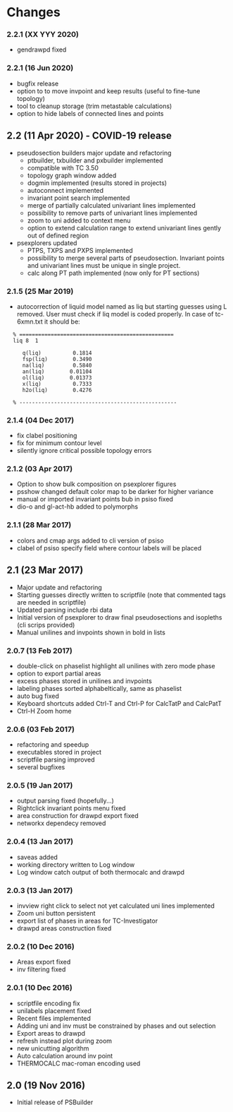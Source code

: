 # Changes

### 2.2.1 (XX YYY 2020)

 * gendrawpd fixed

### 2.2.1 (16 Jun 2020)

 * bugfix release
 * option to to move invpoint and keep results
   (useful to fine-tune topology)
 * tool to cleanup storage (trim metastable calculations)
 * option to hide labels of connected lines and points

## 2.2 (11 Apr 2020) - COVID-19 release

* pseudosection builders major update and refactoring
  - ptbuilder, txbuilder and pxbuilder implemented
  - compatible with TC 3.50
  - topology graph window added
  - dogmin implemented (results stored in projects)
  - autoconnect implemented
  - invariant point search implemented
  - merge of partially calculated univariant lines implemented
  - possibility to remove parts of univariant lines implemented
  - zoom to uni added to context menu
  - option to extend calculation range to extend univariant lines gently out of defined region
* psexplorers updated
  - PTPS, TXPS and PXPS implemented
  - possibility to merge several parts of pseudosection. Invariant points and
    univariant lines must be unique in single project.
  - calc along PT path implemented (now only for PT sections)

### 2.1.5 (25 Mar 2019)

* autocorrection of liquid model named as liq but starting guesses using L removed.
  User must check if liq model is coded properly. In case of tc-6xmn.txt it should be:

```
  % =================================================
  liq 8  1

     q(liq)          0.1814
     fsp(liq)        0.3490
     na(liq)         0.5840
     an(liq)        0.01104
     ol(liq)        0.01373
     x(liq)          0.7333
     h2o(liq)        0.4276

  % --------------------------------------------------
```

### 2.1.4 (04 Dec 2017)

* fix clabel positioning
* fix for minimum contour level
* silently ignore critical possible topology errors

### 2.1.2 (03 Apr 2017)

* Option to show bulk composition on psexplorer figures
* psshow changed default color map to be darker for higher variance
* manual or imported invariant points bub in psiso fixed
 * dio-o and gl-act-hb added to polymorphs

### 2.1.1 (28 Mar 2017)

* colors and cmap args added to cli version of psiso
* clabel of psiso specify field where contour labels will be placed

## 2.1 (23 Mar 2017)

* Major update and refactoring
* Starting guesses directly written to scriptfile
  (note that commented tags are needed in scriptfile)
* Updated parsing include rbi data
* Initial version of psexplorer to draw final pseudosections and isopleths
  (cli scrips provided)
* Manual unilines and invpoints shown in bold in lists

### 2.0.7 (13 Feb 2017)

* double-click on phaselist highlight all unilines with zero mode phase
* option to export partial areas
* excess phases stored in unilines and invpoints
* labeling phases sorted alphabeltically, same as phaselist
* auto bug fixed
* Keyboard shortcuts added Ctrl-T and Ctrl-P for CalcTatP and CalcPatT
* Ctrl-H Zoom home

### 2.0.6 (03 Feb 2017)

* refactoring and speedup
* executables stored in project
* scriptfile parsing improved
* several bugfixes

### 2.0.5 (19 Jan 2017)

* output parsing fixed (hopefully...)
* Rightclick invariant points menu fixed
* area construction for drawpd export fixed
* networkx dependecy removed

### 2.0.4 (13 Jan 2017)

* saveas added
* working directory written to Log window
* Log window catch output of both thermocalc and drawpd

### 2.0.3 (13 Jan 2017)

* invview right click to select not yet calculated uni lines implemented
* Zoom uni button persistent
* export list of phases in areas for TC-Investigator
* drawpd areas construction fixed

### 2.0.2 (10 Dec 2016)

* Areas export fixed
* inv filtering fixed

### 2.0.1 (10 Dec 2016)

* scriptfile encoding fix
* unilabels placement fixed
* Recent files implemented
* Adding uni and inv must be constrained by phases and out selection
* Export areas to drawpd
* refresh instead plot during zoom
* new unicutting algorithm
* Auto calculation around inv point
* THERMOCALC mac-roman encoding used

## 2.0 (19 Nov 2016)

* Initial release of PSBuilder
